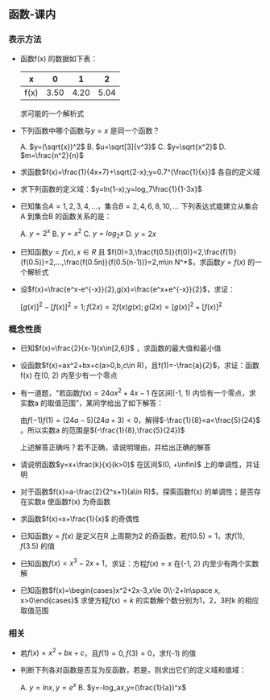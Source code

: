 ## 函数-课内

### 表示方法

- 函数f(x) 的数据如下表：

  | x    | 0    | 1    | 2    |
  | ---- | ---- | ---- | ---- |
  | f(x) | 3.50 | 4.20 | 5.04 |

  求可能的一个解析式

- 下列函数中哪个函数与$y=x$ 是同一个函数？

  A. $y=(\sqrt{x})^2$    B. $u=\sqrt[3]{v^3}$    C. $y=\sqrt{x^2}$    D. $m=\frac{n^2}{n}$

- 求函数$f(x)=\frac{1}{4x+7}+\sqrt{2-x};y=0.7^{\frac{1}{x}}$ 各自的定义域

- 求下列函数的定义域：$y=ln(1-x);y=log_7\frac{1}{1-3x}$

- 已知集合$A={1,2,3,4,...}$，集合$B={2,4,6,8,10,...}$ 下列表达式能建立从集合A 到集合B 的函数关系的是：

    A. $y=2^x$    B. $y=x^2$    C. $y=log_2x$    D. $y=2x$

- 已知函数$y=f(x),x\in R$ 且 $f(0)=3,\frac{f(0.5)}{f(0)}=2,\frac{f(1)}{f(0.5)}=2,...,\frac{f(0.5n)}{f(0.5(n-1))}=2,m\in N^*$，求函数$y=f(x)$ 的一个解析式

- 设$f(x)=\frac{e^x-e^{-x}}{2},g(x)=\frac{e^x+e^{-x}}{2}$，求证：

    $[g(x)]^2-[f(x)]^2=1 ; f(2x)=2f(x)g(x) ; g(2x)=[g(x)]^2+[f(x)]^2$  



### 概念性质

- 已知$f(x)=\frac{2}{x-1}(x\in[2,6])$ ，求函数的最大值和最小值

- 设函数$f(x)=ax^2+bx+c(a>0,b,c\in R)，且f(1)=-\frac{a}{2}$，求证：函数f(x) 在(0, 2) 内至少有一个零点

- 有一道题，“若函数$f(x)=24ax^2+4x-1$ 在区间(-1, 1) 内恰有一个零点，求实数a 的取值范围”，某同学给出了如下解答：

    由$f(-1)f(1)=(24a-5)(24a+3)<0$，解得$-\frac{1}{8}<a<\frac{5}{24}$ 。所以实数a 的范围是$(-\frac{1}{8},\frac{5}{24})$  

    上述解答正确吗？若不正确，请说明理由，并给出正确的解答

- 请说明函数$y=x+\frac{k}{x}(k>0)$ 在区间$(0, +\infin)$ 上的单调性，并证明

- 对于函数$f(x)=a-\frac{2}{2^x+1}(a\in R)$，探索函数f(x) 的单调性；是否存在实数a 使函数f(x) 为奇函数

- 求函数$f(x)=x+\frac{1}{x}$ 的奇偶性

- 已知函数$y=f(x)$ 是定义在R 上周期为2 的奇函数，若$f(0.5)=1$，求$f(1),f(3.5)$ 的值

- 已知函数$f(x)=x^3-2x+1$，求证：方程$f(x)=x$ 在(-1, 2) 内至少有两个实数解

- 已知函数$f(x)=\begin{cases}x^2+2x-3,x\le 0\\-2+ln\space x, x>0\end{cases}$ 求使方程$f(x)=k$ 的实数解个数分别为1，2，3时k 的相应取值范围



### 相关

- 若$f(x)=x^2+bx+c$，且$f(1)=0,f(3)=0$，求f(-1) 的值

- 判断下列各对函数是否互为反函数，若是，则求出它们的定义域和值域：

  A. $y=lnx,y=e^x$    B. $y=-log_ax,y=(\frac{1}{a})^x$

